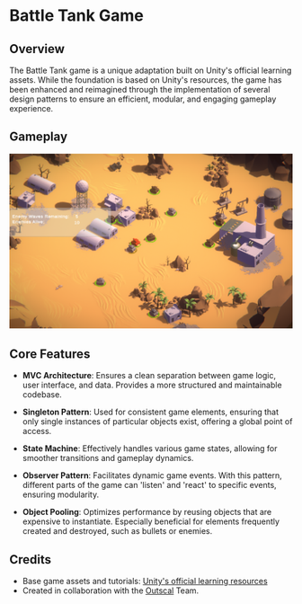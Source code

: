 # Battle Tank Game

## Overview

The Battle Tank game is a unique adaptation built on Unity's official learning assets. While the foundation is based on Unity's resources, the game has been enhanced and reimagined through the implementation of several design patterns to ensure an efficient, modular, and engaging gameplay experience.

## Gameplay

<p align="center">
<a href="https://youtu.be/8Zoh1zyAK7U">
  <img src="https://github.com/CreatorsDevs/battle-tank-game/blob/master/Images/Battle_Tank_Game.png" alt="Battle Tank Gameplay" width="800">
</a>
</p>

## Core Features

- **MVC Architecture**: Ensures a clean separation between game logic, user interface, and data. Provides a more structured and maintainable codebase.
  
- **Singleton Pattern**: Used for consistent game elements, ensuring that only single instances of particular objects exist, offering a global point of access.

- **State Machine**: Effectively handles various game states, allowing for smoother transitions and gameplay dynamics.

- **Observer Pattern**: Facilitates dynamic game events. With this pattern, different parts of the game can 'listen' and 'react' to specific events, ensuring modularity.

- **Object Pooling**: Optimizes performance by reusing objects that are expensive to instantiate. Especially beneficial for elements frequently created and destroyed, such as bullets or enemies.

## Credits

- Base game assets and tutorials: [Unity's official learning resources](https://learn.unity.com/)
- Created in collaboration with the [Outscal](https://outscal.com/) Team.
